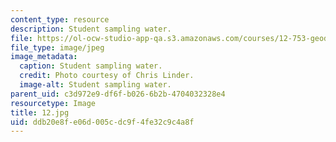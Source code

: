 ```yaml
---
content_type: resource
description: Student sampling water.
file: https://ol-ocw-studio-app-qa.s3.amazonaws.com/courses/12-753-geodynamics-seminar-spring-2006/ddb20e8fe06d005cdc9f4fe32c9c4a8f_12.jpg
file_type: image/jpeg
image_metadata:
  caption: Student sampling water.
  credit: Photo courtesy of Chris Linder.
  image-alt: Student sampling water.
parent_uid: c3d972e9-df6f-b026-6b2b-4704032328e4
resourcetype: Image
title: 12.jpg
uid: ddb20e8f-e06d-005c-dc9f-4fe32c9c4a8f
---
```

